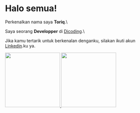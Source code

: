 # Halo semua! 

Perkenalkan nama saya **Toriq**.\

Saya seorang **Developper** di [Dicoding](https://www.dicoding.com/toriqnh).\

Jika kamu tertarik untuk berkenalan denganku, silakan ikuti akun [Linkedin](https://www.linkedin.com/in/toriq-nasrul-haq-sutisna-1a0aa2153/).ku ya.

<p align="left">
<a href="https://github.com/toriqnasrulhaq">
  <img height="180em" src="https://github-readme-stats-eight-theta.vercel.app/api?username=toriqnasrulhaq&show_icons=true&theme=algolia&include_all_commits=true&count_private=true"/>
  <img height="180em" src="https://github-readme-stats-eight-theta.vercel.app/api/top-langs/?username=toriqnasrulhaq&layout=compact&langs_count=8&theme=algolia"/>
</a>
</p>
